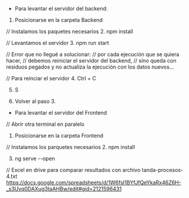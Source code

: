 - Para levantar el servidor del backend:


1. Posicionarse en la carpeta Backend


// Instalamos los paquetes necesarios
2.  npm install 


// Levantamos el servidor
3.  npm run start



// Error que no llegué a solucionar: 
// por cada ejecución que se quiera hacer,
// debemos reiniciar el servidor del backend,
// sino queda con residuos pegados y no actualiza la ejecución con los datos nuevos...


// Para reinciar el servidor
4. Ctrl + C


5. S


6. Volver al paso 3.


- Para levantar el servidor del Frontend


// Abrir otra terminal en paralelo
1. Posicionarse en la carpeta Frontend


// Instalamos los parquetes necesarios
2. npm install


3. ng serve --open


// Excel en drive para comparar resultados con archivo tanda-procesos-4.txt
https://docs.google.com/spreadsheets/d/1W6fsl1BYfJfQeYkaRx46Z6H-_s3Uvq0DAXug3taAHBw/edit#gid=2121596431